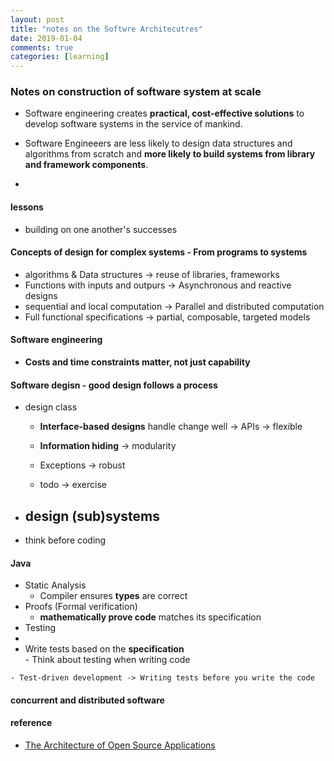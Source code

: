 ```yaml
---
layout: post
title: "notes on the Softwre Architecutres"
date: 2019-01-04
comments: true
categories: [learning]
---
```


### Notes on construction of software system at scale 
  - Software engineering creates **practical, cost-effective solutions** to develop software systems in the service of mankind.  

  - Software Engineeers are less likely to design data structures and algorithms from scratch and **more likely to build systems from library and framework components**.  

  -  

#### lessons
 * building on one another's successes
 

#### Concepts of design for complex systems - From programs to systems
  - algorithms & Data structures -> reuse of libraries, frameworks 
  - Functions with inputs and outpurs -> Asynchronous and reactive designs 
  - sequential and local computation -> Parallel and distributed computation 
  - Full functional specifications -> partial, composable, targeted models 

#### Software engineering 
  - **Costs and time constraints matter, not just capability**  
  
#### Software degisn - good design follows a process
  * design class
    - **Interface-based designs** handle change well -> APIs -> flexible 
    - **Information hiding** -> modularity
    - Exceptions -> robust 

    - todo -> exercise 

  * design (sub)systems
    - 
  
  * think before coding 

#### Java
  * Static Analysis 
    - Compiler ensures **types** are correct 
  * Proofs (Formal verification) 
    - **mathematically prove code** matches its specification 
  *  Testing 
  *  
  *  Write tests based on the **specification**  
    - Think about testing when writing code 

    - Test-driven development -> Writing tests before you write the code 

#### concurrent and distributed software 


#### reference
* [The Architecture of Open Source Applications](http://www.aosabook.org/en/index.html)

